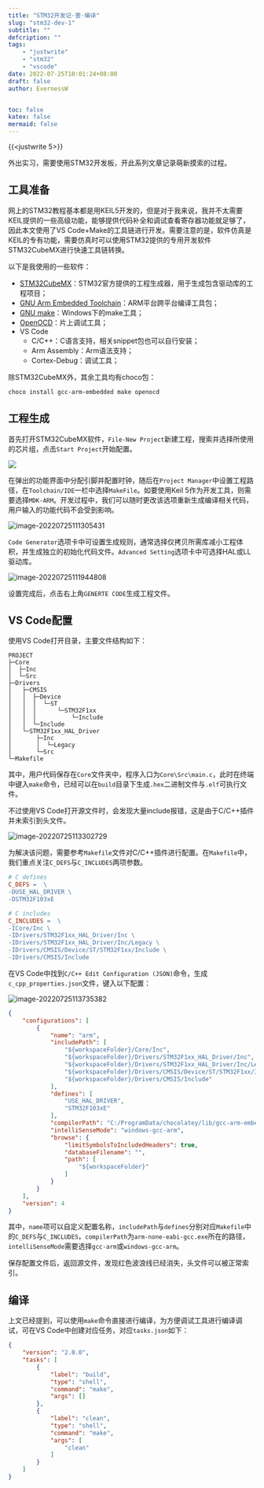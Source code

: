 ```yaml
---
title: "STM32开发记·壹·编译"
slug: "stm32-dev-1"
subtitle: ""
defcription: ""
tags:
    - "justwrite"
    - "stm32"
    - "vscode"
date: 2022-07-25T10:01:24+08:00
draft: false
author: EvernessW


toc: false
katex: false
mermaid: false
---
```


{{<justwrite 5>}}

外出实习，需要使用STM32开发板，开此系列文章记录萌新摸索的过程。

## 工具准备

网上的STM32教程基本都是用KEIL5开发的，但是对于我来说，我并不太需要KEIL提供的一些高级功能，能够提供代码补全和调试查看寄存器功能就足够了，因此本文使用了VS Code+Make的工具链进行开发。需要注意的是，软件仿真是KEIL的专有功能，需要仿真时可以使用STM32提供的专用开发软件STM32CubeMX进行快速工具链转换。

以下是我使用的一些软件：

* [STM32CubeMX](https://www.st.com/zh/development-tools/stm32cubemx.html)：STM32官方提供的工程生成器，用于生成包含驱动库的工程项目；
* [GNU Arm Embedded Toolchain](https://community.chocolatey.org/packages/gcc-arm-embedded)：ARM平台跨平台编译工具包；
* [GNU make](https://community.chocolatey.org/packages/make)：Windows下的make工具；
* [OpenOCD](https://community.chocolatey.org/packages/openocd)：片上调试工具；
* VS Code
  * C/C++：C语言支持，相关snippet包也可以自行安装；
  * Arm Assembly：Arm语法支持；
  * Cortex-Debug：调试工具；

除STM32CubeMX外，其余工具均有choco包：

```bash
choco install gcc-arm-embedded make openocd
```

## 工程生成

首先打开STM32CubeMX软件，`File-New Project`新建工程，搜索并选择所使用的芯片组，点击`Start Project`开始配置。

![](https://awesome-image.oss-cn-beijing.aliyuncs.com/202207251107812.webp)

在弹出的功能界面中分配引脚并配置时钟，随后在`Project Manager`中设置工程路径，在`Toolchain/IDE`一栏中选择`MakeFile`。如要使用Keil 5作为开发工具，则需要选择`MDK-ARM`。开发过程中，我们可以随时更改该选项重新生成编译相关代码，用户输入的功能代码不会受到影响。

![image-20220725111305431](https://awesome-image.oss-cn-beijing.aliyuncs.com/202207251113767.webp)

`Code Generator`选项卡中可设置生成规则，通常选择仅拷贝所需库减小工程体积，并生成独立的初始化代码文件。`Advanced Setting`选项卡中可选择HAL或LL驱动库。

![image-20220725111944808](https://awesome-image.oss-cn-beijing.aliyuncs.com/202207251119823.webp)

设置完成后，点击右上角`GENERTE CODE`生成工程文件。

## VS Code配置

使用VS Code打开目录，主要文件结构如下：

```
PROJECT
├─Core
│  ├─Inc
│  └─Src
├─Drivers
│   ├─CMSIS
│   │  ├─Device
│   │  │  └─ST
│   │  │      └─STM32F1xx
│   │  │          └─Include
│   │  └─Include
│   └─STM32F1xx_HAL_Driver
│       ├─Inc
│       │  └─Legacy
│       └─Src
└─Makefile
```

其中，用户代码保存在`Core`文件夹中，程序入口为`Core\Src\main.c`，此时在终端中键入`make`命令，已经可以在`build`目录下生成`.hex`二进制文件与`.elf`可执行文件。

不过使用VS Code打开源文件时，会发现大量include报错，这是由于C/C++插件并未索引到头文件。

![image-20220725113302729](https://awesome-image.oss-cn-beijing.aliyuncs.com/202207251133957.webp)

为解决该问题，需要参考`Makefile`文件对C/C++插件进行配置。在`Makefile`中，我们重点关注`C_DEFS`与`C_INCLUDES`两项参数。

```makefile
# C defines
C_DEFS =  \
-DUSE_HAL_DRIVER \
-DSTM32F103xE

# C includes
C_INCLUDES =  \
-ICore/Inc \
-IDrivers/STM32F1xx_HAL_Driver/Inc \
-IDrivers/STM32F1xx_HAL_Driver/Inc/Legacy \
-IDrivers/CMSIS/Device/ST/STM32F1xx/Include \
-IDrivers/CMSIS/Include
```

在VS Code中找到`C/C++ Edit Configuration (JSON)`命令，生成`c_cpp_properties.json`文件，键入以下配置：

![image-20220725113735382](https://awesome-image.oss-cn-beijing.aliyuncs.com/202207251137870.webp)

```json
{
    "configurations": [
        {
            "name": "arm",
            "includePath": [
                "${workspaceFolder}/Core/Inc",
                "${workspaceFolder}/Drivers/STM32F1xx_HAL_Driver/Inc",
                "${workspaceFolder}/Drivers/STM32F1xx_HAL_Driver/Inc/Legacy",
                "${workspaceFolder}/Drivers/CMSIS/Device/ST/STM32F1xx/Include",
                "${workspaceFolder}/Drivers/CMSIS/Include"
            ],
            "defines": [
                "USE_HAL_DRIVER",
                "STM32F103xE"
            ],
            "compilerPath": "C:/ProgramData/chocolatey/lib/gcc-arm-embedded/tools/gcc-arm-none-eabi-10-2020-q4-major/bin/arm-none-eabi-gcc.exe",
            "intelliSenseMode": "windows-gcc-arm",
            "browse": {
                "limitSymbolsToIncludedHeaders": true,
                "databaseFilename": "",
                "path": [
                    "${workspaceFolder}"
                ]
            }
        }
    ],
    "version": 4
}
```

其中，`name`项可以自定义配置名称，`includePath`与`defines`分别对应`Makefile`中的`C_DEFS`与`C_INCLUDES`，`compilerPath`为`arm-none-eabi-gcc.exe`所在的路径，`intelliSenseMode`需要选择`gcc-arm`或`windows-gcc-arm`。

保存配置文件后，返回源文件，发现红色波浪线已经消失，头文件可以被正常索引。

## 编译

上文已经提到，可以使用`make`命令直接进行编译，为方便调试工具进行编译调试，可在VS Code中创建对应任务，对应`tasks.json`如下：

```json
{
    "version": "2.0.0",
    "tasks": [
        {
            "label": "build",
            "type": "shell",
            "command": "make",
            "args": []
        },
        {
            "label": "clean",
            "type": "shell",
            "command": "make",
            "args": [
                "clean"
            ]
        }
    ]
}
```

